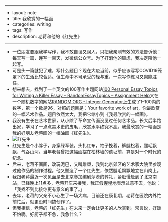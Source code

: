 - --
- layout: note
- title: 我欣赏的一幅画
- categories: writing
- tags: 写作
- description: 老蒋和他的《红先生》
- --
- 一位朋友要跟我学写作，我不敢自误又误人，只把我亲测有效的方法告诉他：每天写一篇，连写一百天，发微信公众号。为了打消他的顾虑，我决定陪他一起写。
- 可是头一篇就犯了难，写什么题目？现在大疫当前，似乎应该写写COVID19笼罩下的生活比较合适。但生命中不可承受的轻与重，一次写作练习又岂能胜任。
- 想来想去，找到了一个英文的100写作主题网站[100 Personal Essay Topics for Writing a Killer Essay – RandomEssayTopics – Assignment Help](https://randomessaytopics.com/personal/)又在一个随机数字的网站[RANDOM.ORG - Integer Generator](https://www.random.org/integers/)上生成了1–100内的数字，第一个数是96，对照的题目是：Your favorite work of art，你最欣赏的一幅艺术作品。题目依然太大，我把它缩小到《我最欣赏的一幅画》。
- 我没有生长在艺术世家，从小除了革命宣传画没见过任何艺术品。长大后半路出家，学习了一点点美术史的皮毛，欣赏水平终究不高。我最欣赏的一幅画是我的好朋友老蒋画的一幅油画《红先生》。
- ![红先生](http://www.wangpei.net/wp-content/uploads/2020/02/Screenshot-2020-02-25-17.25.36.png)
- 红先生是个小胖子，身穿绿军装，头扎红布，袖子挽着，裤腿松着，腿毛飘飘，气吞山河。当年老蒋曾把这幅画摆在柏林墙的遗址前，算是对一个时代的纪念。
- 后来，老蒋不画画，改玩泥巴，又叫雕塑，我到北京郊区的艺术家大院里参观过他作品的制作过程。他又塑造了一个红先生，依然腿毛飘飘地立在山岗上。
- 我跟老蒋最近一次见面是去北京参加编剧莎漠的葬礼，紧赶慢赶到了北京南站，已经晚上11点多，老蒋开车来接我，我正假惺惺地表示过意不去，他说：「我找不到比接你更有意义的事了。」
- 去年，老蒋的父亲不小心生了一场大病，目前还在康复期，老蒋在医院内外忙前忙后，就更没时间搞创作了。
- 但我相信，老蒋的「红先生」在未来一定会让更多的人欣赏到。常言说，好饭不怕晚。好厨子都不急，我急什么？
